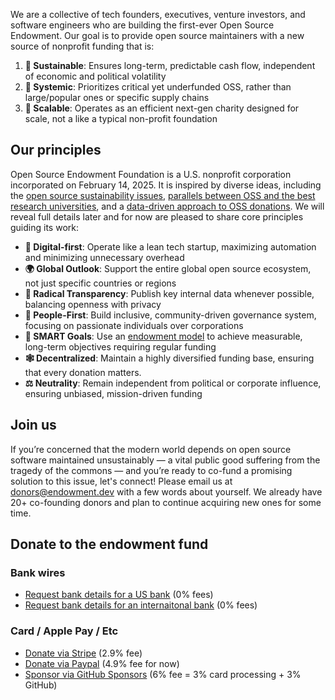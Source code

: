 <script src="posthog.js"></script>
We are a collective of tech founders, executives, venture investors, and software engineers who are building the first-ever Open Source Endowment. Our goal is to provide open source maintainers with a new source of nonprofit funding that is:

1. **🌱 Sustainable**: Ensures long-term, predictable cash flow, independent of economic and political volatility
2. **🔗 Systemic**: Prioritizes critical yet underfunded OSS, rather than large/popular ones or specific supply chains
3. **🚀 Scalable**: Operates as an efficient next-gen charity designed for scale, not a like a typical non-profit foundation


## Our principles
Open Source Endowment Foundation is a U.S. nonprofit corporation incorporated on February 14, 2025. It is inspired by diverse ideas, including the [open source sustainability issues](https://openpath.quest/2024/the-open-source-sustainability-crisis/), [parallels between OSS and the best research universities](https://kvinogradov.com/oss-universities), and a [data-driven approach to OSS donations](https://kvinogradov.com/algo-sponsors/). We will reveal full details later and for now are pleased to share core principles guiding its work:

* **🤖 Digital-first**: Operate like a lean tech startup, maximizing automation and minimizing unnecessary overhead
* **🌍 Global Outlook**: Support the entire global open source ecosystem, not just specific countries or regions
* **🔎 Radical Transparency**: Publish key internal data whenever possible, balancing openness with privacy
* **👥 People-First**: Build inclusive, community-driven governance system, focusing on passionate individuals over corporations
* **🧠 SMART Goals**: Use an [endowment model](https://en.wikipedia.org/wiki/Financial_endowment) to achieve measurable, long-term objectives requiring regular funding
* **🕸️ Decentralized**: Maintain a highly diversified funding base, ensuring that every donation matters.
* **⚖️ Neutrality**: Remain independent from political or corporate influence, ensuring unbiased, mission-driven funding

## Join us
If you’re concerned that the modern world depends on open source software maintained unsustainably — a vital public good suffering from the tragedy of the commons — and you’re ready to co-fund a promising solution to this issue, let's connect! Please email us at [donors@endowment.dev](mailto:donors@endowment.dev) with a few words about yourself. We already have 20+ co-founding donors and plan to continue acquiring new ones for some time.

## Donate to the endowment fund

### Bank wires
- [Request bank details for a US bank](mailto:donors@endowment.dev?subject=Please%20share%20bank%20details) (0% fees)
- [Request bank details for an internaitonal bank](mailto:donors@endowment.dev?subject=Please%20share%20bank%20details) (0% fees)

### Card / Apple Pay / Etc
- [Donate via Stripe](https://buy.stripe.com/4gwdTs9zk0VI7F67ss) (2.9% fee)
- [Donate via Paypal](https://www.paypal.com/donate/?hosted_button_id=JBYBVSHCC9U8N) (4.9% fee for now)
- [Sponsor via GitHub Sponsors](https://github.com/sponsors/osendowment) (6% fee = 3% card processing + 3% GitHub)
